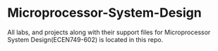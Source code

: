 # Microprocessor-System-Design
All labs, and projects along with their support files for Microprocessor System Design(ECEN749-602) is located in this repo.
